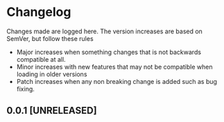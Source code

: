 # Changelog
Changes made are logged here. The version increases are based on SemVer, but
follow these rules
  - Major increases when something changes that is not backwards compatible at
    all.
  - Minor increases with new features that may not be compatible when loading in
    older versions
  - Patch increases when any non breaking change is added such as bug fixing.

## 0.0.1 [UNRELEASED]
